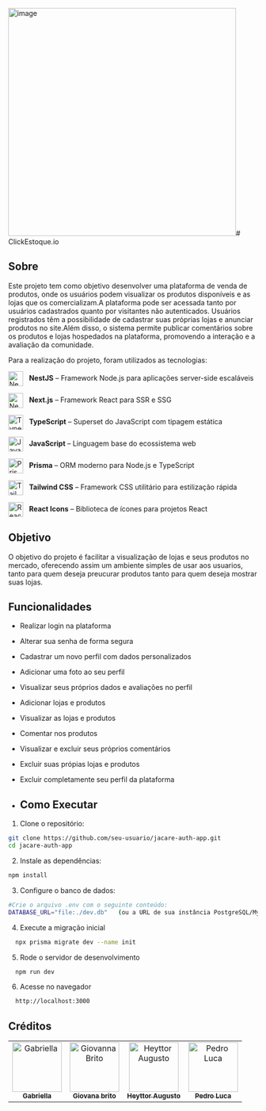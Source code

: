 <img width="460" height="460" alt="image" src="https://github.com/user-attachments/assets/ee4a05b2-e82c-4de6-b56a-026fea24798f" /># ClickEstoque.io

## Sobre 

Este projeto tem como objetivo desenvolver uma plataforma de venda de produtos, onde os usuários podem visualizar os produtos disponíveis e as lojas que os comercializam.A plataforma pode ser acessada tanto por usuários cadastrados quanto por visitantes não autenticados. Usuários registrados têm a possibilidade de cadastrar suas próprias lojas e anunciar produtos no site.Além disso, o sistema permite publicar comentários sobre os produtos e lojas hospedados na plataforma, promovendo a interação e a avaliação da comunidade.

Para a realização do projeto, foram utilizados as tecnologias: 

<p align="left">
  <img src="https://img.icons8.com/color/48/000000/nestjs.png" alt="NestJS" width="30" style="vertical-align:middle; margin-right:8px;" />
  <strong>NestJS</strong> – Framework Node.js para aplicações server-side escaláveis
</p>

<p align="left">
  <img src="https://i.pinimg.com/736x/4a/2b/e7/4a2be73b1e2efb44355436c40bf496dd.jpg" alt="Next.js" width="30" style="vertical-align:middle; margin-right:8px;" />
  <strong>Next.js</strong> – Framework React para SSR e SSG
</p>

<p align="left">
  <img src="https://cdn.jsdelivr.net/gh/devicons/devicon/icons/typescript/typescript-original.svg" alt="TypeScript" width="30" style="vertical-align:middle; margin-right:8px;" />
  <strong>TypeScript</strong> – Superset do JavaScript com tipagem estática
</p>

<p align="left">
  <img src="https://cdn.jsdelivr.net/gh/devicons/devicon/icons/javascript/javascript-original.svg" alt="JavaScript" width="30" style="vertical-align:middle; margin-right:8px;" />
  <strong>JavaScript</strong> – Linguagem base do ecossistema web
</p>

<p align="left">
  <img src="https://cdn.jsdelivr.net/gh/devicons/devicon/icons/prisma/prisma-original.svg" alt="Prisma" width="30" style="vertical-align:middle; margin-right:8px;" />
  <strong>Prisma</strong> – ORM moderno para Node.js e TypeScript
</p>

<p align="left">
  <img src="https://cdn.jsdelivr.net/gh/devicons/devicon/icons/tailwindcss/tailwindcss-original.svg" alt="Tailwind CSS" width="30" style="vertical-align:middle; margin-right:8px;" />
  <strong>Tailwind CSS</strong> – Framework CSS utilitário para estilização rápida
</p>

<p align="left">
  <img src="https://raw.githubusercontent.com/react-icons/react-icons/master/react-icons.svg" alt="React Icons" width="30" style="vertical-align:middle; margin-right:8px;" />
  <strong>React Icons</strong> – Biblioteca de ícones para projetos React
</p>

## Objetivo 

O objetivo do projeto é facilitar a visualização de lojas e seus produtos no mercado, oferecendo assim um ambiente simples de usar aos usuarios, tanto para quem deseja preucurar produtos tanto para quem deseja mostrar suas lojas.

## Funcionalidades

- Realizar login na plataforma
- Alterar sua senha de forma segura
- Cadastrar um novo perfil com dados personalizados
- Adicionar uma foto ao seu perfil
- Visualizar seus próprios dados e avaliações no perfil
- Adicionar lojas e produtos
- Visualizar as lojas e produtos
- Comentar nos produtos
- Visualizar e excluir seus próprios comentários
- Excluir suas própias lojas e produtos
- Excluir completamente seu perfil da plataforma

- ## Como Executar
   
1. Clone o repositório:
  ```bash
  git clone https://github.com/seu-usuario/jacare-auth-app.git
  cd jacare-auth-app
  ```

2. Instale as dependências:
  ```bash
  npm install
  ```

3. Configure o banco de dados:
  ```bash
  #Crie o arquivo .env com o seguinte conteúdo:
  DATABASE_URL="file:./dev.db"   (ou a URL de sua instância PostgreSQL/MySQL)
  ```

4. Execute a migração inicial
  ```bash
    npx prisma migrate dev --name init
  ```

5. Rode o servidor de desenvolvimento
  ```bash
    npm run dev
  ```

6. Acesse no navegador
  ```bash
    http://localhost:3000 
  ```

## Créditos

<table align="center">
  <tr>
    <td align="center">
      <a href="https://github.com/gabiiverissimo-sys">
        <img src="https://avatars.githubusercontent.com/u/239393174?s=64&v=4" width="100px" alt="Gabriella"/>
        <br />
        <sub><b>Gabriella </b></sub>
      </a>
    </td>
    <td align="center">
      <a href="https://github.com/giovannabrito19">
        <img src="https://avatars.githubusercontent.com/u/175221432?v=4" width="100px" alt="Giovanna Brito"/>
        <br />
        <sub><b>Giovana brito </b></sub>
      </a>
    </td>
    <td align="center">
      <a href="https://github.com/H3ytt0r62">
        <img src="https://avatars.githubusercontent.com/u/205556312?v=4" width="100px" alt="Heyttor Augusto"/>
        <br />
        <sub><b>Heyttor Augusto</b></sub>
      </a>
    </td>
    <td align="center">
      <a href="https://github.com/pedrolrm">
        <img src="https://avatars.githubusercontent.com/u/141690806?v=4" width="100px" alt="Pedro Luca"/>
        <br />
        <sub><b> Pedro Luca</b></sub>
      </a>
    </td>
   <tr>
</table>
